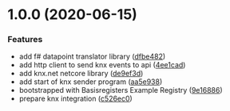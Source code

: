 # 1.0.0 (2020-06-15)


### Features

* add f# datapoint translator library ([dfbe482](https://github.com/cumpsd/functional-living/commit/dfbe4825862e129d71d01e0d8675fae829d8c508))
* add http client to send knx events to api ([4ee1cad](https://github.com/cumpsd/functional-living/commit/4ee1cad27649785c2ad5b33cda49204973ebd106))
* add knx.net netcore library ([de9ef3d](https://github.com/cumpsd/functional-living/commit/de9ef3dc6c66efd4edc4fb65498d5f243cbbb221))
* add start of knx sender program ([aa5e938](https://github.com/cumpsd/functional-living/commit/aa5e938fa621f213ec64c065cd3d6c4a2e6db99c))
* bootstrapped with Basisregisters Example Registry ([9e16886](https://github.com/cumpsd/functional-living/commit/9e16886a7f11aea3ced085d54b8b8cd1be096aab))
* prepare knx integration ([c526ec0](https://github.com/cumpsd/functional-living/commit/c526ec01ad4a25704b50fbe4f99ec8cfb9909767))
